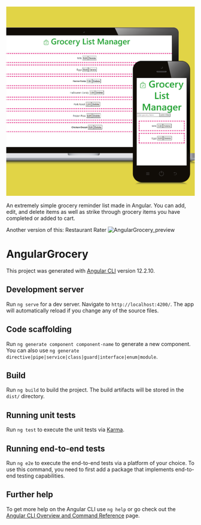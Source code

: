 ![AngularGrocery_preview](src\assets\Kal-Academy-Simple-Grocery-List.png)

An extremely simple grocery reminder list made in Angular. You can add, edit, and delete items as well as strike through grocery items you have completed or added to cart.

Another version of this: Restaurant Rater
![AngularGrocery_preview](C:\Users\Lily\Workspaces\KalAcademy\AngularGrocery\src\assets\Kal-Academy-Project-Practice-2.png)



# AngularGrocery

This project was generated with [Angular CLI](https://github.com/angular/angular-cli) version 12.2.10.

## Development server

Run `ng serve` for a dev server. Navigate to `http://localhost:4200/`. The app will automatically reload if you change any of the source files.

## Code scaffolding

Run `ng generate component component-name` to generate a new component. You can also use `ng generate directive|pipe|service|class|guard|interface|enum|module`.

## Build

Run `ng build` to build the project. The build artifacts will be stored in the `dist/` directory.

## Running unit tests

Run `ng test` to execute the unit tests via [Karma](https://karma-runner.github.io).

## Running end-to-end tests

Run `ng e2e` to execute the end-to-end tests via a platform of your choice. To use this command, you need to first add a package that implements end-to-end testing capabilities.

## Further help

To get more help on the Angular CLI use `ng help` or go check out the [Angular CLI Overview and Command Reference](https://angular.io/cli) page.
